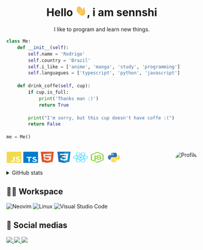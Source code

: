 <div align="center">
  <h1>Hello <img src="https://raw.githubusercontent.com/ABSphreak/ABSphreak/master/gifs/Hi.gif" width="30px">, i am sennshi</h1>
  <p>I like to program and learn new things.</p>
</div>

```python
class Me:
    def __init__(self):
        self.name = 'Rodrigo'
        self.country = 'Brazil'
        self.i_like = ['anime', 'manga', 'study', 'programming']
        self.languagues = ['typescript', 'python', 'javascript']
        
    def drink_coffe(self, cup):
        if cup.is_full:
            print('Thanks man :)')
            return True

        print("I'm sorry, but this cup doesn't have coffe :(")
        return False
      
me = Me()
```

<div style="display: inline_block"><br>
  <img align="center" alt="Js" height="30" width="40" src="https://raw.githubusercontent.com/devicons/devicon/master/icons/javascript/javascript-plain.svg">
  <img align="center" alt="Ts" height="30" width="40" src="https://raw.githubusercontent.com/devicons/devicon/master/icons/typescript/typescript-plain.svg">
  <img align="center" alt="HTML" height="30" width="40" src="https://raw.githubusercontent.com/devicons/devicon/master/icons/html5/html5-original.svg">
  <img align="center" alt="CSS" height="30" width="40" src="https://raw.githubusercontent.com/devicons/devicon/master/icons/css3/css3-original.svg">
  <img align="center" alt="React" height="30" width="40" src="https://raw.githubusercontent.com/devicons/devicon/master/icons/react/react-original.svg">
  <img align="center" alt="NodeJs" height="30" width="40" src="https://raw.githubusercontent.com/devicons/devicon/master/icons/nodejs/nodejs-original.svg">
  <img align="center" alt="Python" height="30" width="40" src="https://raw.githubusercontent.com/devicons/devicon/master/icons/python/python-original.svg">
  <img alt="Profile" align="right" height="170" style="border-radius: 20px;" src="https://github.com/sennshi.png" />
</div>

<br/>
<details>
  <summary>GitHub stats</summary>
  <img src="https://github-readme-stats.vercel.app/api?username=sennshi&show_icons=true&count_private=true&theme=dracula" alt="stats"/>
  <img src="https://github-readme-stats.vercel.app/api/top-langs/?username=sennshi&layout=compact&langs_count=7&hide=html,shell,css&theme=dracula" alt="top langs"/>
</details>

## 👨‍💻 Workspace
![Neovim](https://img.shields.io/badge/NeoVim-%2357A143.svg?&style=for-the-badge&logo=neovim&logoColor=white)
![Linux](https://img.shields.io/badge/Linux-232323?style=for-the-badge&logo=linux&logoColor=white)
![Visual Studio Code](https://img.shields.io/badge/Visual%20Studio%20Code-0078d7.svg?style=for-the-badge&logo=visual-studio-code&logoColor=white)

<!-- Recently a purchased an computer
  ![Android-os](https://img.shields.io/badge/Android-3DDC84?style=for-the-badge&logo=android&logoColor=white)
  ![Termux](https://img.shields.io/badge/Termux-323330?style=for-the-badge&logo=windows-terminal&logoColor=white)
-->

<div align="left">
  <h2>📔 Social medias</h2>
  <a href="https://www.linkedin.com/in/rodrigo-sennshi/">
    <img src="https://img.shields.io/badge/LinkedIn-0077B5?style=for-the-badge&logo=linkedin&logoColor=white" />
  </a>
  <a href="https://github.com/sennshi">
    <img src="https://img.shields.io/badge/GitHub-100000?style=for-the-badge&logo=github&logoColor=white" />
  </a>
  <a href="mailto:sennshi.rodrigo@gmail.com">
    <img src="https://img.shields.io/badge/Gmail-D14836?style=for-the-badge&logo=gmail&logoColor=white" />
  </a>
</div>
